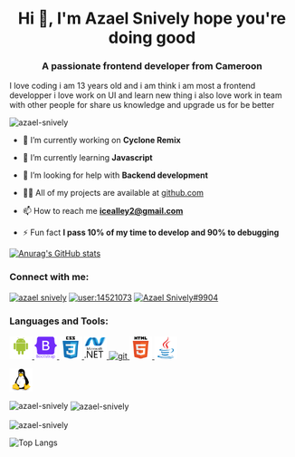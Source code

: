 




<h1 align="center">Hi 👋, I'm Azael Snively hope you're doing good</h1>
<h3 align="center">A passionate frontend developer from Cameroon</h3>
<p>I love coding i am 13 years old and i am think i am most a frontend developper i love work on UI and learn new thing i also love work in team with other people for share us knowledge and upgrade us for be better  </p>

<p align="left"> <img src="https://komarev.com/ghpvc/?username=azael-snively&label=Profile%20views&color=0e75b6&style=flat" alt="azael-snively" /> </p>

- 🔭 I’m currently working on **Cyclone Remix**

- 🌱 I’m currently learning **Javascript**

- 🤝 I’m looking for help with **Backend development**

- 👨‍💻 All of my projects are available at [github.com](github.com)

- 📫 How to reach me **icealley2@gmail.com**

- ⚡ Fun fact **I pass 10% of my time to develop and 90% to debugging**

[![Anurag's GitHub stats](https://github-readme-stats.vercel.app/api?username=Azael-Snively)](https://github.com/anuraghazra/github-readme-stats)


<h3 align="left">Connect with me:</h3>
<p align="left">
<a href="https://dev.to/azaelsnively" target="blank"><img align="center" src="https://cdn.jsdelivr.net/npm/simple-icons@3.0.1/icons/dev-dot-to.svg" alt="azael snively" height="30" width="40" /></a>
<a href="https://stackoverflow.com/users/14521073/azael-snively" target="blank"><img align="center" src="https://cdn.jsdelivr.net/npm/simple-icons@3.0.1/icons/stackoverflow.svg" alt="user:14521073" height="30" width="40" /></a>
<a href="https://discord.gg/Azael Snively#9904" target="blank"><img align="center" src="https://cdn.jsdelivr.net/npm/simple-icons@3.0.1/icons/discord.svg" alt="Azael Snively#9904" height="30" width="40" /></a>
</p>

<h3 align="left">Languages and Tools:</h3>
<p align="left"> <a href="https://developer.android.com" target="_blank"> 
  <img src="https://raw.githubusercontent.com/devicons/devicon/master/icons/android/android-original-wordmark.svg" alt="android" width="40" height="40"/> </a> <a href="https://getbootstrap.com" target="_blank"> <img src="https://raw.githubusercontent.com/devicons/devicon/master/icons/bootstrap/bootstrap-plain-wordmark.svg" alt="bootstrap" width="40" height="40"/> </a> <a href="https://www.w3schools.com/css/" target="_blank"> <img src="https://raw.githubusercontent.com/devicons/devicon/master/icons/css3/css3-original-wordmark.svg" alt="css3" width="40" height="40"/> </a> <a href="https://dotnet.microsoft.com/" target="_blank"> <img src="https://raw.githubusercontent.com/devicons/devicon/master/icons/dot-net/dot-net-original-wordmark.svg" alt="dotnet" width="40" height="40"/> </a> <a href="https://git-scm.com/" target="_blank"> <img src="https://www.vectorlogo.zone/logos/git-scm/git-scm-icon.svg" alt="git" width="40" height="40"/> </a> <a href="https://www.w3.org/html/" target="_blank"> <img src="https://raw.githubusercontent.com/devicons/devicon/master/icons/html5/html5-original-wordmark.svg" alt="html5" width="40" height="40"/> </a> <a href="https://www.java.com" target="_blank"> <img src="https://raw.githubusercontent.com/devicons/devicon/master/icons/java/java-original.svg" alt="java" width="40" height="40"/> </a> <a href="https://www.linux.org/" target="_blank"> 
  
  <img src="https://raw.githubusercontent.com/devicons/devicon/master/icons/linux/linux-original.svg" alt="linux" width="40" height="40"/> </a> </p>

<p><img align="left" src="https://github-readme-stats.vercel.app/api/top-langs?username=azael-snively&show_icons=true&locale=en&layout=compact" alt="azael-snively" /></p>

<p>&nbsp;<img align="center" src="https://github-readme-stats.vercel.app/api?username=azael-snively&show_icons=true&locale=en" alt="azael-snively" /></p>

<p><img align="center" src="https://github-readme-streak-stats.herokuapp.com/?user=azael-snively&" alt="azael-snively" /></p>

![Top Langs](https://github-readme-stats.vercel.app/api/top-langs/?username=Azael-Snively)
